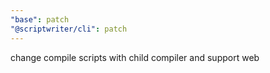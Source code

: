 ```yaml
---
"base": patch
"@scriptwriter/cli": patch
---
```


change compile scripts with child compiler and support web

